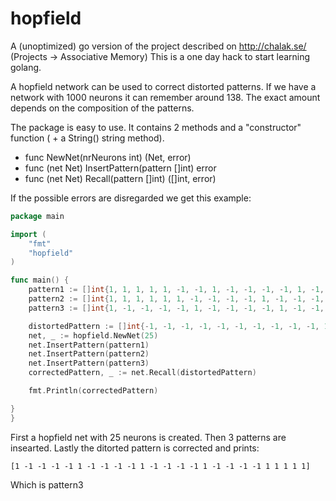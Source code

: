# hopfield


A (unoptimized) go version of the project described on <a href=http://chalak.se/> http://chalak.se/ </a> (Projects -> Associative Memory)
This is a one day hack to start learning golang.

A hopfield network can be used to correct distorted patterns. If we have a network with 1000 neurons it can remember around 138.
The exact amount depends on the composition of the patterns.


The package is easy to use.
It contains 2 methods and a "constructor" function ( + a String() string method).

* func NewNet(nrNeurons int) (Net, error)
* func (net Net) InsertPattern(pattern []int) error
* func (net Net) Recall(pattern []int) ([]int, error)

If the possible errors are disregarded we get this example:


```go
package main

import (
	"fmt"
	"hopfield"
)

func main() {
	pattern1 := []int{1, 1, 1, 1, 1, -1, -1, 1, -1, -1, -1, -1, 1, -1, -1, -1, -1, 1, -1, -1, -1, -1, 1, -1, -1}
	pattern2 := []int{1, 1, 1, 1, 1, 1, -1, -1, -1, -1, 1, -1, -1, -1, -1, 1, -1, -1, -1, -1, 1, 1, 1, 1, 1}
	pattern3 := []int{1, -1, -1, -1, -1, 1, -1, -1, -1, -1, 1, -1, -1, -1, -1, 1, -1, -1, -1, -1, 1, 1, 1, 1, 1}

	distortedPattern := []int{-1, -1, -1, -1, -1, -1, -1, -1, -1, -1, 1, -1, -1, -1, -1, -1, -1, -1, -1, -1, 1, -1, 1, -1, 1}
	net, _ := hopfield.NewNet(25)
	net.InsertPattern(pattern1)
	net.InsertPattern(pattern2)
	net.InsertPattern(pattern3)
	correctedPattern, _ := net.Recall(distortedPattern)

	fmt.Println(correctedPattern)

}
}
```

First a hopfield net with 25 neurons is created. Then 3 patterns are insearted. Lastly the ditorted pattern is corrected and prints:

```
[1 -1 -1 -1 -1 1 -1 -1 -1 -1 1 -1 -1 -1 -1 1 -1 -1 -1 -1 1 1 1 1 1]
```
Which is pattern3

